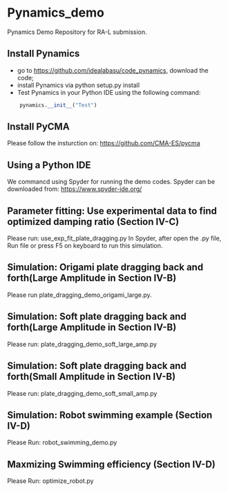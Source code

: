 # Pynamics_demo
Pynamics Demo Repository for RA-L submission. 

## Install Pynamics

* go to https://github.com/idealabasu/code_pynamics, download the code;
* install Pynamics via python setup.py install
* Test Pynamics in your Python IDE using the following command:
```python
    pynamics.__init__("Test")
 ```
 
 ## Install PyCMA
  Please follow the insturction on: https://github.com/CMA-ES/pycma
 
 
## Using a Python IDE
We commancd using Spyder for running the demo codes. Spyder can be downloaded from: https://www.spyder-ide.org/
## Parameter fitting: Use experimental data to find optimized damping ratio (Section IV-C)
Please run: use_exp_fit_plate_dragging.py  In Spyder, after open the .py file, Run file or press F5 on keyboard to run this simulation.
## Simulation: Origami plate dragging back and forth(Large Amplitude in Section IV-B)
Please run plate_dragging_demo_origami_large.py.
## Simulation: Soft plate dragging back and forth(Large Amplitude in Section IV-B)
Please run: plate_dragging_demo_soft_large_amp.py
## Simulation: Soft plate dragging back and forth(Small Amplitude in Section IV-B)
Please run: plate_dragging_demo_soft_small_amp.py
## Simulation: Robot swimming example (Section IV-D)
Please Run: robot_swimming_demo.py
## Maxmizing Swimming efficiency (Section IV-D)
Please Run: optimize_robot.py
